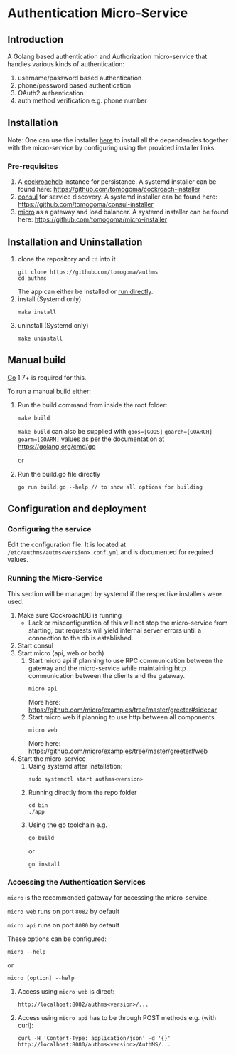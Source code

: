 # Authentication Micro-Service

## Introduction

A Golang based authentication and Authorization micro-service that handles
various kinds of authentication:

1. username/password based authentication
1. phone/password based authentication
1. OAuth2 authentication
1. auth method verification e.g. phone number

## Installation

Note: One can use the installer
[here](https://github.com/tomogoma/repo-installer) to install all the
dependencies together with the micro-service by configuring using the
provided installer links.

### Pre-requisites

1. A [cockroachdb](https://www.cockroachlabs.com/) instance for
persistance. A systemd installer can be found here:
https://github.com/tomogoma/cockroach-installer
1. [consul](https://www.consul.io/) for service discovery. A systemd
installer can be found here:
https://github.com/tomogoma/consul-installer
1. [micro](https://github.com/micro/micro) as a gateway and load balancer.
A systemd installer can be found here:
https://github.com/tomogoma/micro-installer

## Installation and Uninstallation

1. clone the repository and `cd` into it
    ```
    git clone https://github.com/tomogoma/authms
    cd authms
    ```
    The app can either be installed or
    [run directly](#running-the-micro-service).
1. install (Systemd only)
    ```
    make install
    ```
1. uninstall (Systemd only)
    ```
    make uninstall
    ```
    
## Manual build

[Go](https://golang.org) 1.7+ is required for this.

To run a manual build either:
1. Run the build command from inside the root folder:
    ```
    make build
    ```
    `make build` can also be supplied with `goos=[GOOS]` `goarch=[GOARCH]`
    `goarm=[GOARM]` values as per the documentation at https://golang.org/cmd/go
    
    or 
1. Run the build.go file directly
    ```
    go run build.go --help // to show all options for building
    ```

## Configuration and deployment

### Configuring the service

Edit the configuration file. It is located at
`/etc/authms/autms<version>.conf.yml` and is documented for required
values.

### Running the Micro-Service

This section will be managed by systemd if the respective installers were
used.

1. Make sure CockroachDB is running
    - Lack or misconfiguration of this will not stop the micro-service
     from starting, but requests will yield internal server errors until
     a connection to the db is established.
1. Start consul
1. Start micro (api, web or both)
    1. Start micro api if planning to use RPC communication between the
    gateway and the micro-service while maintaining http communication
    between the clients and the gateway.
        ```
        micro api
        ```
        More here:
        https://github.com/micro/examples/tree/master/greeter#sidecar
    1. Start micro web if planning to use http between all components.
        ```
        micro web
        ```
        More here:
        https://github.com/micro/examples/tree/master/greeter#web
1. Start the micro-service
    1. Using systemd after installation:
        ```
        sudo systemctl start authms<version>
        ```
    1. Running directly from the repo folder
       ```
       cd bin
       ./app
       ```
    1. Using the go toolchain e.g.
        ```
        go build
        ```
        or
        ```
        go install
        ```

### Accessing the Authentication Services

`micro` is the recommended gateway for accessing the micro-service.

`micro web` runs on port `8082` by default

`micro api` runs on port `8080` by default

These options can be configured:
```
micro --help
```
or
```
micro [option] --help
```

1. Access using `micro web` is direct:
    ```
    http://localhost:8082/authms<version>/...
    ```
1. Access using `micro api` has to be through POST methods e.g. (with curl):
   ```
   curl -H 'Content-Type: application/json' -d '{}' http://localhost:8080/authms<version>/AuthMS/...
   ```